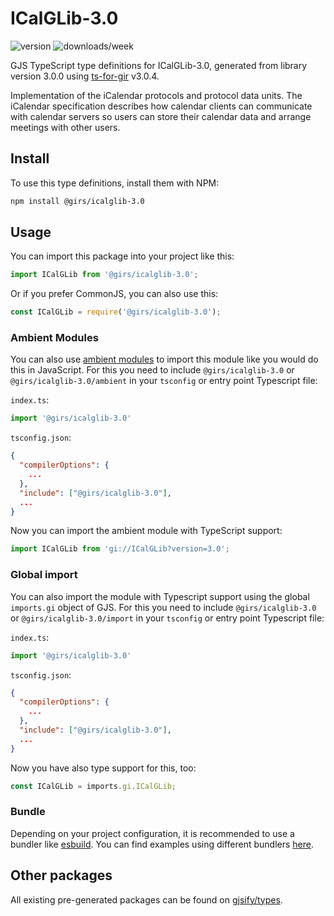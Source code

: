 
# ICalGLib-3.0

![version](https://img.shields.io/npm/v/@girs/icalglib-3.0)
![downloads/week](https://img.shields.io/npm/dw/@girs/icalglib-3.0)


GJS TypeScript type definitions for ICalGLib-3.0, generated from library version 3.0.0 using [ts-for-gir](https://github.com/gjsify/ts-for-gir) v3.0.4.

Implementation of the iCalendar protocols and protocol data units. The iCalendar specification describes how calendar clients can communicate with calendar servers so users can store their calendar data and arrange meetings with other users.

## Install

To use this type definitions, install them with NPM:
```bash
npm install @girs/icalglib-3.0
```

## Usage

You can import this package into your project like this:
```ts
import ICalGLib from '@girs/icalglib-3.0';
```

Or if you prefer CommonJS, you can also use this:
```ts
const ICalGLib = require('@girs/icalglib-3.0');
```

### Ambient Modules

You can also use [ambient modules](https://github.com/gjsify/ts-for-gir/tree/main/packages/cli#ambient-modules) to import this module like you would do this in JavaScript.
For this you need to include `@girs/icalglib-3.0` or `@girs/icalglib-3.0/ambient` in your `tsconfig` or entry point Typescript file:

`index.ts`:
```ts
import '@girs/icalglib-3.0'
```

`tsconfig.json`:
```json
{
  "compilerOptions": {
    ...
  },
  "include": ["@girs/icalglib-3.0"],
  ...
}
```

Now you can import the ambient module with TypeScript support: 

```ts
import ICalGLib from 'gi://ICalGLib?version=3.0';
```

### Global import

You can also import the module with Typescript support using the global `imports.gi` object of GJS.
For this you need to include `@girs/icalglib-3.0` or `@girs/icalglib-3.0/import` in your `tsconfig` or entry point Typescript file:

`index.ts`:
```ts
import '@girs/icalglib-3.0'
```

`tsconfig.json`:
```json
{
  "compilerOptions": {
    ...
  },
  "include": ["@girs/icalglib-3.0"],
  ...
}
```

Now you have also type support for this, too:

```ts
const ICalGLib = imports.gi.ICalGLib;
```

### Bundle

Depending on your project configuration, it is recommended to use a bundler like [esbuild](https://esbuild.github.io/). You can find examples using different bundlers [here](https://github.com/gjsify/ts-for-gir/tree/main/examples).

## Other packages

All existing pre-generated packages can be found on [gjsify/types](https://github.com/gjsify/types).

